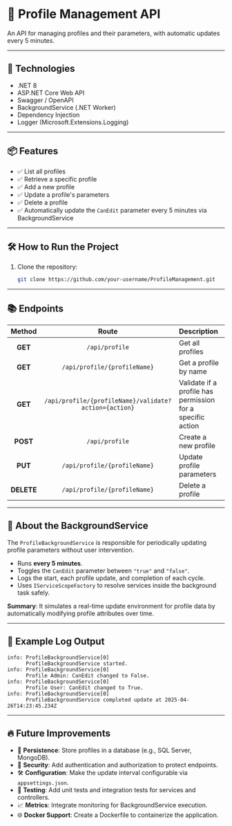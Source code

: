 # 📄 Profile Management API

An API for managing profiles and their parameters, with automatic updates every 5 minutes.

---

## 🚀 Technologies

- .NET 8
- ASP.NET Core Web API
- Swagger / OpenAPI
- BackgroundService (.NET Worker)
- Dependency Injection
- Logger (Microsoft.Extensions.Logging)

---

## 📦 Features

- ✅ List all profiles
- ✅ Retrieve a specific profile
- ✅ Add a new profile
- ✅ Update a profile's parameters
- ✅ Delete a profile
- ✅ Automatically update the `CanEdit` parameter every 5 minutes via BackgroundService

---

## 🛠️ How to Run the Project

1. Clone the repository:
   ```bash
   git clone https://github.com/your-username/ProfileManagement.git
   
---

## 📚 Endpoints

| Method | Route | Description |
|:------:|:-----:|:----------- |
| **GET** | `/api/profile` | Get all profiles |
| **GET** | `/api/profile/{profileName}` | Get a profile by name |
| **GET** | `/api/profile/{profileName}/validate?action={action}` | Validate if a profile has permission for a specific action |
| **POST** | `/api/profile` | Create a new profile |
| **PUT** | `/api/profile/{profileName}` | Update profile parameters |
| **DELETE** | `/api/profile/{profileName}` | Delete a profile |

---

## 🧠 About the BackgroundService

The `ProfileBackgroundService` is responsible for periodically updating profile parameters without user intervention.

- Runs **every 5 minutes**.
- Toggles the `CanEdit` parameter between `"true"` and `"false"`.
- Logs the start, each profile update, and completion of each cycle.
- Uses `IServiceScopeFactory` to resolve services inside the background task safely.

**Summary**: It simulates a real-time update environment for profile data by automatically modifying profile attributes over time.

---

## 📝 Example Log Output

```plaintext
info: ProfileBackgroundService[0]
      ProfileBackgroundService started.
info: ProfileBackgroundService[0]
      Profile Admin: CanEdit changed to False.
info: ProfileBackgroundService[0]
      Profile User: CanEdit changed to True.
info: ProfileBackgroundService[0]
      ProfileBackgroundService completed update at 2025-04-26T14:23:45.234Z
```

---

## 🔥 Future Improvements

- 💾 **Persistence**: Store profiles in a database (e.g., SQL Server, MongoDB).
- 🔐 **Security**: Add authentication and authorization to protect endpoints.
- 🛠️ **Configuration**: Make the update interval configurable via `appsettings.json`.
- 🧪 **Testing**: Add unit tests and integration tests for services and controllers.
- 📈 **Metrics**: Integrate monitoring for BackgroundService execution.
- 🌐 **Docker Support**: Create a Dockerfile to containerize the application.

